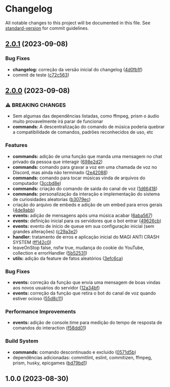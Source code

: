 # Changelog

All notable changes to this project will be documented in this file. See [standard-version](https://github.com/conventional-changelog/standard-version) for commit guidelines.

## [2.0.1](https://github.com/SouOWendel/Annie-Cansada/compare/v2.0.0...v2.0.1) (2023-09-08)


### Bug Fixes

* **changelog:** correção da versão inicial do changelog ([4d0fb1f](https://github.com/SouOWendel/Annie-Cansada/commit/4d0fb1f1fc50df8434077c4f36c17c944765fc04))
* commit de teste ([c72c563](https://github.com/SouOWendel/Annie-Cansada/commit/c72c5637d3256c803727cd42d9c29e472ace7244))

## [2.0.0](https://github.com/SouOWendel/Annie-Cansada/compare/v1.0.0...v2.0.0) (2023-09-08)

### ⚠ BREAKING CHANGES

-   Sem algumas das dependências listadas, como ffmpeg, prism o áudio muito provavelmente irá parar de funcionar
-   **commands:** A descentralização do comando de música poderia quebrar a compatibilidade de comandos, padrões reconhecidos de uso, etc

### Features

-   **commands:** adição de uma função que manda uma mensagem no chat privado da pessoa que interagir ([698e2d2](https://github.com/SouOWendel/Annie-Cansada/commit/698e2d29cd87bf59492cafa52d57026eeef0b8dc))
-   **commands:** comando para gravar a voz em uma chamada de voz no Discord, mas ainda não terminado ([2e42088](https://github.com/SouOWendel/Annie-Cansada/commit/2e42088a01c5a6c97b2519fd45bdfb00c1564669))
-   **commands:** comando para tocar músicas vinda de arquivos do computador ([3ccbd8e](https://github.com/SouOWendel/Annie-Cansada/commit/3ccbd8e4efa08f4c883e75fbda3dfa4d3aed3361))
-   **commands:** criação do comando de saida do canal de voz ([1d66418](https://github.com/SouOWendel/Annie-Cansada/commit/1d66418858906445249974686c2665a35642d5be))
-   **commands:** personalização da interação e implementação do sistema de curiosidades aleatorias ([b3079ec](https://github.com/SouOWendel/Annie-Cansada/commit/b3079ecf470349bbb233aa576dbd6e73c05d100f))
-   criação do arquivo de embeds e adição de um embed para erros gerais ([4de9abb](https://github.com/SouOWendel/Annie-Cansada/commit/4de9abbbe322f9421e7c527bf0250749ba149561))
-   **events:** adição de mensagens após uma música acabar ([6aba567](https://github.com/SouOWendel/Annie-Cansada/commit/6aba567a988df4f41778d8a390bb1a222a341aed))
-   **events:** definição inicial para os servidores que o bot entrar ([49626cb](https://github.com/SouOWendel/Annie-Cansada/commit/49626cbc55041246de083f4b21c4ddcb4c0e8ed6))
-   **events:** evento de início de queue em sua configuração inicial (sem grandes alterações) ([c29a3e2](https://github.com/SouOWendel/Annie-Cansada/commit/c29a3e2e786bac621876b734e861ca56a25cd98c))
-   **handler:** tratamento de erros e aplicação inicial do MAGI ANTI CRASH SYSTEM ([ff142c0](https://github.com/SouOWendel/Annie-Cansada/commit/ff142c02016db141c44e549410a86456bf409cb8))
-   leaveOnStop false, nsfw true, mudança do cookie do YouTube, collection e errorHandler ([5b52531](https://github.com/SouOWendel/Annie-Cansada/commit/5b5253127e9488afde875e60c15cdb9ef844bb5d))
-   **utils:** adição da feature de fatos aleatórios ([3efc6ca](https://github.com/SouOWendel/Annie-Cansada/commit/3efc6caad236ab6ed59c6331c2effebd7bf8976c))

### Bug Fixes

-   **events:** correção da função que envia uma mensagem de boas vindas aos novos usuários do servidor ([12a34bf](https://github.com/SouOWendel/Annie-Cansada/commit/12a34bf5a8bb1eb63d8fb586589cb99530048a35))
-   **events:** correção da função que retira o bot do canal de voz quando estiver ocioso ([55d8c11](https://github.com/SouOWendel/Annie-Cansada/commit/55d8c11a283ffbcae7d4a0207e3ec77e79991fbe))

### Performance Improvements

-   **events:** adição de console.time para medição do tempo de resposta de comandos do interaction ([f58dd01](https://github.com/SouOWendel/Annie-Cansada/commit/f58dd019c37c6cc327c5f1103e7e5ca8c00ac44a))

### Build System

-   **commands:** comando descontinuado e excluido ([0571d5b](https://github.com/SouOWendel/Annie-Cansada/commit/0571d5ba0662d23be35afce06c3982de32a1e492))
-   dependências adicionadas: commitlint, eslint, commitizen, ffmpeg, prism, husky, epicgames ([bd79bd1](https://github.com/SouOWendel/Annie-Cansada/commit/bd79bd1d3b076188802ee45ffcb2fd6e134c4428))

## 1.0.0 (2023-08-30)
